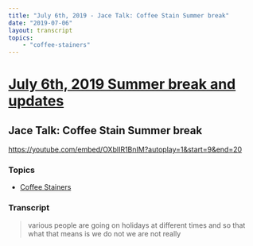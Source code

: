 ```yaml
---
title: "July 6th, 2019 - Jace Talk: Coffee Stain Summer break"
date: "2019-07-06"
layout: transcript
topics: 
    - "coffee-stainers"
---
```

# [July 6th, 2019 Summer break and updates](../2019-07-06.md)
## Jace Talk: Coffee Stain Summer break
https://youtube.com/embed/OXblIR1BnIM?autoplay=1&start=9&end=20
### Topics
* [Coffee Stainers](../topics/coffee-stainers.md)

### Transcript

> various people are going on holidays at
> different times and so that what that
> means is we do not we are not really
